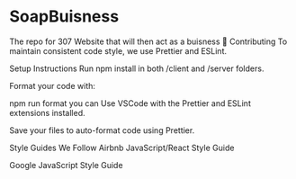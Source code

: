 # SoapBuisness
The repo for 307 Website that will then act as a buisness 
🤝 Contributing
To maintain consistent code style, we use Prettier and ESLint.

Setup Instructions
Run npm install in both /client and /server folders.

Format your code with:

npm run format
you can Use VSCode with the Prettier and ESLint extensions installed.

Save your files to auto-format code using Prettier.

Style Guides We Follow
Airbnb JavaScript/React Style Guide

Google JavaScript Style Guide
